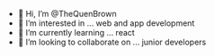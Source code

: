 - 👋 Hi, I’m @TheQuenBrown
- 👀 I’m interested in ... web and app development
- 🌱 I’m currently learning ... react
- 💞️ I’m looking to collaborate on ... junior developers 


<!---
QuenBrown/QuenBrown is a ✨ special ✨ repository because its `README.md` (this file) appears on your GitHub profile.
You can click the Preview link to take a look at your changes.
--->
